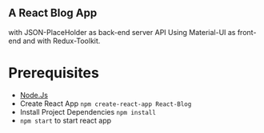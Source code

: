 ## A React Blog App 
with JSON-PlaceHolder as back-end server API Using Material-UI as front-end and with Redux-Toolkit.

# Prerequisites
* [Node.Js](https://nodejs.org/en/download/current)
* Create React App ``` npm create-react-app React-Blog ```
* Install Project Dependencies ``` npm install ```
* ```npm start``` to start react app